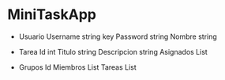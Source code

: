 # MiniTaskApp

- Usuario
Username string key
Password string
Nombre string

- Tarea
Id int
Titulo string
Descripcion string
Asignados List<Usuario>

- Grupos
Id
Miembros List<Usuario>
Tareas List<Tarea>
